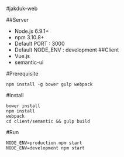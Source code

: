 #jakduk-web

##Server
* Node.js 6.9.1+
* npm 3.10.8+
* Default PORT : 3000
* Default NODE_ENV : development
##Client
* Vue.js
* semantic-ui

#Prerequisite
```
npm install -g bower gulp webpack
```

#Install
```
bower install
npm install
webpack
cd client/semantic && gulp build
```

#Run
```
NODE_ENV=production npm start
NODE_ENV=development npm start
```